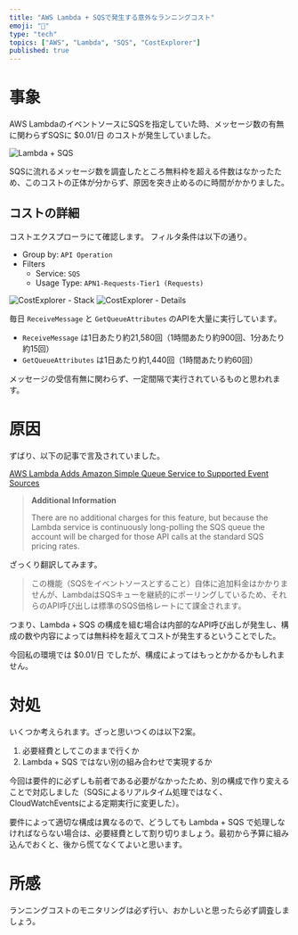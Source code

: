 ```yaml
---
title: "AWS Lambda + SQSで発生する意外なランニングコスト"
emoji: "💸"
type: "tech"
topics: ["AWS", "Lambda", "SQS", "CostExplorer"]
published: true
---
```


# 事象

AWS LambdaのイベントソースにSQSを指定していた時、メッセージ数の有無に関わらずSQSに $0.01/日 のコストが発生していました。

![Lambda + SQS](https://storage.googleapis.com/zenn-user-upload/b4tg2tm8jjyzrn2chnpf7qvonycq)

SQSに流れるメッセージ数を調査したところ無料枠を超える件数はなかったため、このコストの正体が分からず、原因を突き止めるのに時間がかかりました。

## コストの詳細

コストエクスプローラにて確認します。
フィルタ条件は以下の通り。

- Group by: `API Operation`
- Filters
    - Service: `SQS`
    - Usage Type: `APN1-Requests-Tier1 (Requests)`

![CostExplorer - Stack](https://storage.googleapis.com/zenn-user-upload/ygqz7l4nm5x6sz8nrcym8hgrsksb)
![CostExplorer - Details](https://storage.googleapis.com/zenn-user-upload/1pfxmeyqktppx3k0e8bu1yxqql4q)

毎日 `ReceiveMessage` と `GetQueueAttributes` のAPIを大量に実行しています。

- `ReceiveMessage` は1日あたり約21,580回（1時間あたり約900回、1分あたり約15回）
- `GetQueueAttributes` は1日あたり約1,440回（1時間あたり約60回）

メッセージの受信有無に関わらず、一定間隔で実行されているものと思われます。

# 原因

ずばり、以下の記事で言及されていました。

[AWS Lambda Adds Amazon Simple Queue Service to Supported Event Sources](https://aws.amazon.com/jp/blogs/aws/aws-lambda-adds-amazon-simple-queue-service-to-supported-event-sources/#additional-info-lambda-sqs)

> **Additional Information**
>
> There are no additional charges for this feature, but because the Lambda service is continuously long-polling the SQS queue the account will be charged for those API calls at the standard SQS pricing rates.

ざっくり翻訳してみます。

> この機能（SQSをイベントソースとすること）自体に追加料金はかかりませんが、LambdaはSQSキューを継続的にポーリングしているため、それらのAPI呼び出しは標準のSQS価格レートにて課金されます。

つまり、Lambda + SQS の構成を組む場合は内部的なAPI呼び出しが発生し、構成の数や内容によっては無料枠を超えてコストが発生するということでした。

今回私の環境では $0.01/日 でしたが、構成によってはもっとかかるかもしれません。

# 対処

いくつか考えられます。ざっと思いつくのは以下2案。

1. 必要経費としてこのままで行くか
1. Lambda + SQS ではない別の組み合わせで実現するか

今回は要件的に必ずしも前者である必要がなかったため、別の構成で作り変えることで対応しました（SQSによるリアルタイム処理ではなく、CloudWatchEventsによる定期実行に変更した）。

要件によって適切な構成は異なるので、どうしても Lambda + SQS で処理しなければならない場合は、必要経費として割り切りましょう。最初から予算に組み込んでおくと、後から慌てなくてよいと思います。

# 所感

ランニングコストのモニタリングは必ず行い、おかしいと思ったら必ず調査しましょう。
